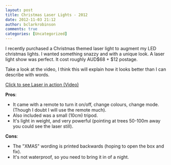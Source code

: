 ```yaml
---
layout: post
title: Christmas Laser Lights - 2012
date: 2012-11-03 21:12
author: bclarkrobinson
comments: true
categories: [Uncategorized]
---
```

I recently purchased a Christmas themed laser light to augment my LED christmas lights. I wanted something snazzy and with a unique look. A laser light show was perfect. It cost roughly AUD$68 + $12 postage.

Take a look at the video, I think this will explain how it looks better than I can describe with words.

<a href="https://vimeo.com/52737658" title="Click to see Laser in action (Video)">Click to see Laser in action (Video)</a>

<strong>Pros</strong>: 
<ul>
	<li>It came with a remote to turn it on/off, change colours, change mode. (Though I doubt I will use the remote much). </li>
	<li>Also included was a small (10cm) tripod. </li>
	<li>It's light in weight, and very powerful (pointing at trees 50-100m away you could see the laser still).</li>
</ul>



<strong>Cons</strong>: 
<ul>
	<li>The "XMAS" wording is printed backwards (hoping to open the box and fix). </li>
	<li>It's not waterproof, so you need to bring it in of a night.</li>
</ul>
